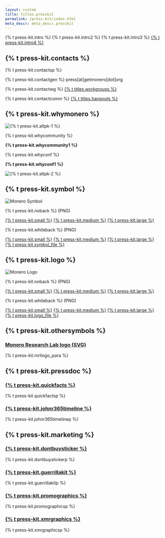 ```yaml
---
layout: custom
title: titles.presskit
permalink: /press-kit/index.html
meta_descr: meta_descr.presskit
---
```


<div class="text-center container description">
    <p>{% t press-kit.intro %} {% t press-kit.intro2 %} {% t press-kit.intro3 %} <a href="/press-kit/monero-press-kit.zip">{% t press-kit.intro4 %}</a></p>
</div>
<section class="container full col-xs-12">
    <div class="info-block">
        <div class="row center-xs">
            <h2>{% t press-kit.contacts %}</h2>
        </div>
        <p>{% t press-kit.contactsp %}</p>
        <p>{% t press-kit.contactgen %} press[at]getmonero[dot]org</p>
        <p>{% t press-kit.contactwg %} <a href="{{ site.baseurl }}/community/workgroups/">{% t titles.workgroups %}</a></p>
        <p>{% t press-kit.contactcomm %} <a href="{{ site.baseurl }}/community/hangouts/">{% t titles.hangouts %}</a></p>
    </div>
    <div class="info-block">
        <div class="row center-xs no-p">
            <h2>{% t press-kit.whymonero %}</h2>
        </div>
        <div class="row middle-xs">
            <div class="col-lg-6 col-md-6 col-xs-12">
                <img src="/img/press-kit/pk-1.jpg" alt="{% t press-kit.altpk-1 %}" loading="lazy">
            </div>
            <div class="col-lg-6 col-md-6 col-xs-12 box-text-right">
                <p>{% t press-kit.whycommunity %}</p>
                <p><b>{% t press-kit.whycommunity1 %}</b></p>
            </div>
        </div>
        <div class="row middle-xs second-row">
            <div class="col-lg-6 col-md-6 col-xs-12 box-text-left order-2-mob">
                <p>{% t press-kit.whyconf %}</p>
                <p><b>{% t press-kit.whyconf1 %}</b></p>
            </div>
            <div class="col-lg-6 col-md-6 col-xs-12 order-1-mob">
                <img src="/img/press-kit/pk-2.jpg" alt="{% t press-kit.altpk-2 %}" loading="lazy">
            </div>
        </div>
    </div>
</section>

<section class="container">
    <div class="row">
        <div class="left half no-pad-sm col-lg-6 col-md-6 col-sm-12 col-xs-12">
            <div class="info-block">
                <div class="row center-xs">
                    <div class="col">
                        <h2>{% t press-kit.symbol %}</h2>
                    </div>
                </div>
                <div class="row center-xs">
                    <img src="/press-kit/symbols/monero-symbol-480.png" alt="Monero Symbol" class="symbol-logo">
                </div>
                <div class="row center-xs press">
                    <div class="col-md-6">
                        <p>{% t press-kit.noback %} (PNG)</p>
                        <a href="/press-kit/symbols/monero-symbol-480.png">{% t press-kit.small %}</a>
                        <a href="/press-kit/symbols/monero-symbol-800.png">{% t press-kit.medium %}</a>
                        <a href="/press-kit/symbols/monero-symbol-1280.png">{% t press-kit.large %}</a>
                    </div>
                    <div class="col-md-6">
                        <p>{% t press-kit.whiteback %} (PNG)</p>
                        <a href="/press-kit/symbols/monero-symbol-on-white-480.png">{% t press-kit.small %}</a>
                        <a href="/press-kit/symbols/monero-symbol-on-white-800.png">{% t press-kit.medium %}</a>
                        <a href="/press-kit/symbols/monero-symbol-on-white-1280.png">{% t press-kit.large %}</a>
                    </div>
                </div>
                <div class="row center-xs press">
                    <a href="/press-kit/symbols/monero-symbol.ai" class="adi">{% t press-kit.symbol_file %}</a>
                </div>
            </div>
        </div>
        <div class="right half col-lg-6 col-md-6 col-sm-12 col-xs-12">
            <div class="info-block">
                <div class="row center-xs">
                    <div class="col">
                        <h2>{% t press-kit.logo %}</h2>
                    </div>
                </div>
                <div class="row center-xs">
                   <div class="col-xs-12">
                       <img src="/press-kit/logos/monero-logo-480.png" alt="Monero Logo" class="monero-symbol-logo">
                   </div>
                </div>
                <div class="row center-xs press">
                    <div class="col-md-6">
                        <p>{% t press-kit.noback %} (PNG)</p>
                        <a href="/press-kit/logos/monero-logo-480.png">{% t press-kit.small %}</a>
                        <a href="/press-kit/logos/monero-logo-800.png">{% t press-kit.medium %}</a>
                        <a href="/press-kit/logos/monero-logo-1280.png">{% t press-kit.large %}</a>
                    </div>
                    <div class="col-md-6">
                        <p>{% t press-kit.whiteback %} (PNG)</p>
                        <a href="/press-kit/logos/monero-logo-symbol-on-white-480.png">{% t press-kit.small %}</a>
                        <a href="/press-kit/logos/monero-logo-symbol-on-white-800.png">{% t press-kit.medium %}</a>
                        <a href="/press-kit/logos/monero-logo-symbol-on-white-1280.png">{% t press-kit.large %}</a>
                    </div>
                </div>
                <div class="row center-xs press">
                   <div class="col-xs-12">
                    <a href="/press-kit/logos/monero-logo.ai" class="adi">{% t press-kit.logo_file %}</a>
                   </div>
                </div>
            </div>
        </div>
    </div>
</section>
<section class="container full">
  <div class="info-block">
      <h2>{% t press-kit.othersymbols %}</h2>
      <div>
           <h3><a href="/press-kit/logos/mrl-logo.svg">Monero Research Lab logo (SVG)</a></h3>
           <p>{% t press-kit.mrllogo_para %}</p>
      </div>
  </div>
  <div class="info-block">
    <h2>{% t press-kit.pressdoc %}</h2>
    <div>
        <h3><a href="https://resilience365.com/monero-quick-facts">{% t press-kit.quickfacts %}</a></h3>
        <p>{% t press-kit.quickfactsp %}</p>
        <h3><a href="https://resilience365.com/monero-timeline">{% t press-kit.johnr365timeline %}</a></h3>
        <p>{% t press-kit.johnr365timelinep %}</p>
    </div>
  </div>

  <div class="info-block">
    <h2>{% t press-kit.marketing %}</h2>
    <div>
      <h3><a href="https://github.com/monero-ecosystem/dont-buy-monero-sticker">{% t press-kit.dontbuysticker %}</a></h3>
      <p>{% t press-kit.dontbuystickerp %}</p>
    </div>
    <div>
      <h3><a href="https://www.monerooutreach.org/guerrilla-toolkit.html">{% t press-kit.guerrillakit %}</a></h3>
      <p>{% t press-kit.guerrillakitp %}</p>
    </div>
    <div>
      <h3><a href="https://www.themonera.art/2017/09/22/monero-promotional-graphics-badges-and-stickers-for-websites/">{% t press-kit.promographics %}</a></h3>
      <p>{% t press-kit.promographicsp %}</p>
    </div>
    <div>
      <h3><a href="https://monero.graphics/">{% t press-kit.xmrgraphics %}</a></h3>
      <p>{% t press-kit.xmrgraphicsp %}</p>
    </div>
  </div>
</section>
